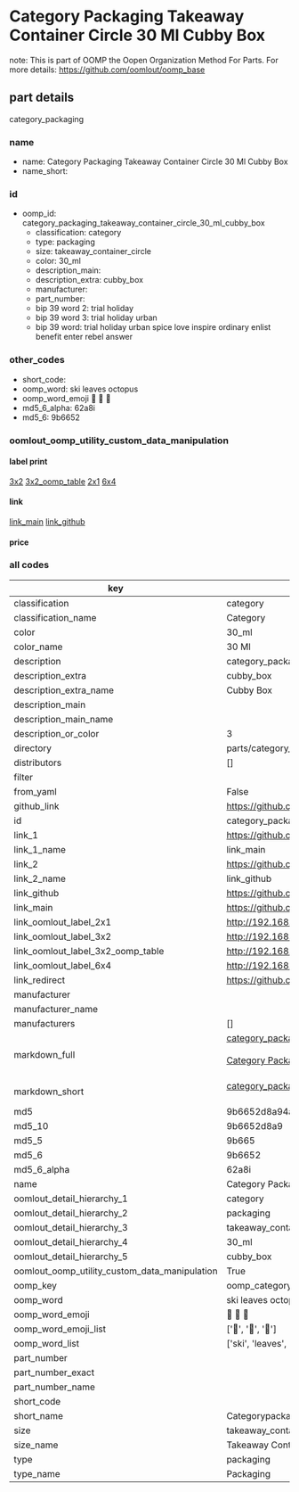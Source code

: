 # Category Packaging Takeaway Container Circle 30 Ml Cubby Box  

note: This is part of OOMP the Oopen Organization Method For Parts. For more details: https://github.com/oomlout/oomp_base

##  part details
  



category_packaging



### name
* name: Category Packaging Takeaway Container Circle 30 Ml Cubby Box
* name_short: 
### id
* oomp_id: category_packaging_takeaway_container_circle_30_ml_cubby_box
  * classification: category
  * type: packaging
  * size: takeaway_container_circle
  * color: 30_ml
  * description_main: 
  * description_extra: cubby_box
  * manufacturer: 
  * part_number: 
  * bip 39 word 2: trial holiday
  * bip 39 word 3: trial holiday urban
  * bip 39 word: trial holiday urban spice love inspire ordinary enlist benefit enter rebel answer

### other_codes
* short_code: 
* oomp_word: ski leaves octopus
* oomp_word_emoji :ski: :leaves: :octopus:
* md5_6_alpha: 62a8i
* md5_6: 9b6652






### oomlout_oomp_utility_custom_data_manipulation
#### label print
[3x2](http://192.168.1.245:1112/?label=oomp%2062a8i)
[3x2_oomp_table](http://192.168.1.108:1112/?label=oomp%2062a8i)
[2x1](http://192.168.1.242:1112/?label=oomp%2062a8i)
[6x4](http://192.168.1.55:1112/?label=oomp%2062a8i)    

#### link

[link_main](https://github.com/oomlout/oomlout_oomp_version_1_messy/tree/main/parts/category_packaging_takeaway_container_circle_30_ml_cubby_box) [link_github](https://github.com/oomlout/oomlout_oomp_version_1_messy/tree/main/parts/category_packaging_takeaway_container_circle_30_ml_cubby_box)                             

#### price







### all codes 
| key | value |  
| --- | --- |  
| classification | category |  
| classification_name | Category |  
| color | 30_ml |  
| color_name | 30 Ml |  
| description | category_packaging |  
| description_extra | cubby_box |  
| description_extra_name | Cubby Box |  
| description_main |  |  
| description_main_name |  |  
| description_or_color | 3  |  
| directory | parts/category_packaging_takeaway_container_circle_30_ml_cubby_box |  
| distributors | [] |  
| filter |  |  
| from_yaml | False |  
| github_link | https://github.com/oomlout/oomlout_oomp_part_src/tree/main/parts/category_packaging_takeaway_container_circle_30_ml_cubby_box |  
| id | category_packaging_takeaway_container_circle_30_ml_cubby_box |  
| link_1 | https://github.com/oomlout/oomlout_oomp_version_1_messy/tree/main/parts/category_packaging_takeaway_container_circle_30_ml_cubby_box |  
| link_1_name | link_main |  
| link_2 | https://github.com/oomlout/oomlout_oomp_version_1_messy/tree/main/parts/category_packaging_takeaway_container_circle_30_ml_cubby_box |  
| link_2_name | link_github |  
| link_github | https://github.com/oomlout/oomlout_oomp_version_1_messy/tree/main/parts/category_packaging_takeaway_container_circle_30_ml_cubby_box |  
| link_main | https://github.com/oomlout/oomlout_oomp_version_1_messy/tree/main/parts/category_packaging_takeaway_container_circle_30_ml_cubby_box |  
| link_oomlout_label_2x1 | http://192.168.1.242:1112/?label=oomp%2062a8i |  
| link_oomlout_label_3x2 | http://192.168.1.245:1112/?label=oomp%2062a8i |  
| link_oomlout_label_3x2_oomp_table | http://192.168.1.108:1112/?label=oomp%2062a8i |  
| link_oomlout_label_6x4 | http://192.168.1.55:1112/?label=oomp%2062a8i |  
| link_redirect | https://github.com/oomlout/oomlout_oomp_version_1_messy/tree/main/parts/category_packaging_takeaway_container_circle_30_ml_cubby_box |  
| manufacturer |  |  
| manufacturer_name |  |  
| manufacturers | [] |  
| markdown_full | [category_packaging_takeaway_container_circle_30_ml_cubby_box](none)<br>[](none)<br>[Category Packaging Takeaway Container Circle 30 Ml Cubby Box](none)<br><br> |  
| markdown_short | [category_packaging_takeaway_container_circle_30_ml_cubby_box](none)<br><br> |  
| md5 | 9b6652d8a94ad389d5423d19de9b3741 |  
| md5_10 | 9b6652d8a9 |  
| md5_5 | 9b665 |  
| md5_6 | 9b6652 |  
| md5_6_alpha | 62a8i |  
| name | Category Packaging Takeaway Container Circle 30 Ml Cubby Box |  
| oomlout_detail_hierarchy_1 | category |  
| oomlout_detail_hierarchy_2 | packaging |  
| oomlout_detail_hierarchy_3 | takeaway_container_circle |  
| oomlout_detail_hierarchy_4 | 30_ml |  
| oomlout_detail_hierarchy_5 | cubby_box |  
| oomlout_oomp_utility_custom_data_manipulation | True |  
| oomp_key | oomp_category_packaging_takeaway_container_circle_30_ml_cubby_box |  
| oomp_word | ski leaves octopus |  
| oomp_word_emoji | :ski: :leaves: :octopus: |  
| oomp_word_emoji_list | [':ski:', ':leaves:', ':octopus:'] |  
| oomp_word_list | ['ski', 'leaves', 'octopus'] |  
| part_number |  |  
| part_number_exact |  |  
| part_number_name |  |  
| short_code |  |  
| short_name | Categorypackaging |  
| size | takeaway_container_circle |  
| size_name | Takeaway Container Circle |  
| type | packaging |  
| type_name | Packaging |  
